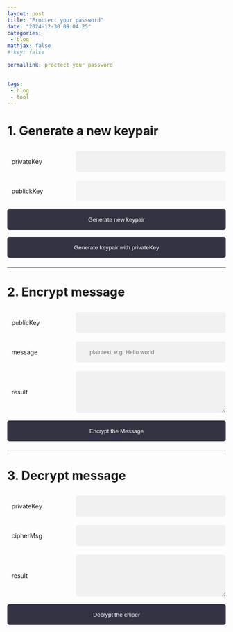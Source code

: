 ```yaml
---
layout: post
title: "Proctect your password"
date: "2024-12-30 09:04:25"
categories: 
 - blog 
mathjax: false 
# key: false 

permallink: proctect your password

 
tags:
 - blog
 - tool
---
```


# 1. Generate  a new keypair 

<style>
    input,textarea{
        margin: 10px auto ;
        padding: 10px;
        background-color: #f1f1f1;
        border-radius: 5px;
        border: none;
        
        margin-left: 10px;
        right: 0;
        width: auto;
        flex-grow: 1; /* default 0 */
    }
    input{
        padding: 1rem 2rem;
        min-height: 3rem
    }
    textarea{
        height: 6rem;
    }

    .row{
        display: flex;
        flex-direction: row;
        align-items: center;
    }

    input[type="button"]{
        background-color: #334;
        color: white;
        padding: 14px 20px;
        margin: 8px 0;
        border: none;
        cursor: pointer;
        width: 100%;
    }

    .row > text{
        margin: 10px;
        width: 8rem;
    }

    .xx{
        opacity: 0.5;
        background-color: #EEE;
    }
  
</style>

<div class="row">
    <text>privateKey</text> <input id="privateKey" type="text" value=""   />
</div>
<div class="row">
    <text>publickKey</text><input id="publickKey" class="xx" type="text" value=""  readonly/>
</div>





<input class="btn" type="button" id='genKeyPair' value="Generate new keypair" >   
<input class="btn" type="button" id='genKeyPair2' value="Generate keypair with privateKey" >   



--- 

# 2. Encrypt message

<div class="row">
    <text>publicKey</text> <input id="publicKey2" type="text" value=""   />
</div>

<div class="row">
    <text>message </text> <input id="plaintext" type="text" value=""  placeholder="plaintext, e.g. Hello world"  />
</div>

<div class="row">
    <text>result </text> <textarea id="result1" type="text" value=""   readonly=true> </textarea>
</div>

<input class="btn" type="button" id='encryptMsg' value="Encrypt the Message" >   


--- 
# 3. Decrypt message

<div class="row">
    <text>privateKey</text> <input id="privateKey2" type="text" value=""   />    
</div>

<div class="row">
    <text >cipherMsg</text> <input id="cipher" type="text"    />    
</div>

<div class="row">
    <text>result </text> <textarea id="result2" type="text" value=""   readonly=true> </textarea>
</div>
<input class="btn" type="button" id='decyptMsg' value="Decrypt the chiper" /> 


<script>   {% include_file js/ec.js %} </script>

<script  >
console.log('1')
    !async function (){

        document.getElementById('genKeyPair2').addEventListener('click', function(){
            genKeyPair2()
        })
        
        document.getElementById('genKeyPair').addEventListener('click', function(){
            let kp = genKeyPair();
        })

        document.getElementById('encryptMsg').addEventListener('click', async function(){
            let publicKey = document.getElementById('publicKey2').value
            let plaintext = document.getElementById('plaintext').value
            let enc = await encryptMsg(plaintext,publicKey)
            console.log('enc',enc)

            document.getElementById('result1').value = enc
        })

        document.getElementById('decyptMsg').addEventListener('click', async function(){
            let privateKey = document.getElementById('privateKey2').value
            let cipher = document.getElementById('cipher').value
            let dec = await decryptMsg(cipher,privateKey)
            console.log('dec',dec)
            document.getElementById('result2').value = dec
        })

        function Uint8ArrayToHex(arr){
            return Array.from(arr, byte => byte.toString(16).padStart(2, '0')).join('');
        }
        
        function base64(uint8Array) {
            const binaryString = Array.from(uint8Array, byte => String.fromCharCode(byte)).join('');
            return btoa(binaryString);
        }

        function base64ToUInt8Array(base64String) {
            const binaryString = atob(base64String);
            return Uint8Array.from(binaryString, char => char.charCodeAt(0));
        }

        function base64ToHex(base64String) {
            // Step 1: Decode Base64 to binary string
            const binaryString = atob(base64String);

            // Step 2: Convert binary string to hex
            const hexString = Array.from(binaryString)
                .map(char => char.charCodeAt(0).toString(16).padStart(2, '0'))
                .join('');
            
            return hexString;
        }
        const fromHexString = (hexString) => Uint8Array.from(hexString.match(/.{1,2}/g).map((byte) => parseInt(byte, 16)));

        const EC = elliptic.ec;
        var ec = new EC('secp256k1');
        function genKeyPair(){    
            var key = ec.genKeyPair();
            let privateKey = fromHexString(key.getPrivate('hex'))
            let publickKey = fromHexString(key.getPublic().encodeCompressed('hex'))
            let kp = {
                publickKey:base64(publickKey),
                privateKey:base64(privateKey)
            }

            document.getElementById('publickKey').value = kp.publickKey;
            document.getElementById('privateKey').value = kp.privateKey;

            return kp
        }

        





    
        /// return uint8array length 64
        function sha512(arr){
            return crypto.subtle.digest('SHA-512', arr).then(function(hash){
                let r = new Uint8Array(hash)
                return r
            });
        }
 

        async function encryptMsg(msg,pubKeyB64){
            let te = new TextEncoder
            let arrMsg = te.encode(msg)

            let pubKeyObj = ec.keyFromPublic(base64ToHex(pubKeyB64), 'hex') 
            let tmpKp = ec.genKeyPair()

            let iv = crypto.getRandomValues(new Uint8Array(16));
            let dx = tmpKp.derive(pubKeyObj.getPublic()).toString('hex')
            let dhArr = fromHexString(dx)


            // using crypto api to encrypt using aes cbc 128
            let dhdata =  (await sha512(dhArr))
            let key = dhdata.slice(0,32)
            let hmacKey = dhdata.slice(32,64)
  

            let keyObj = await crypto.subtle.importKey('raw', key, {name: 'AES-CBC',iv}, false, ['encrypt'])
            let encArr = new Uint8Array(await crypto.subtle.encrypt({name: 'AES-CBC', iv: iv}, keyObj, arrMsg));
            let hmacKeyObj = await crypto.subtle.importKey('raw', hmacKey, {name: 'HMAC', hash: {name: 'SHA-256'}}, false, ['sign'])

            let tmpPub = fromHexString(tmpKp.getPublic().encodeCompressed('hex'))

 
            let hmacArr = new Uint8Array(iv.length + tmpPub.length + encArr.length)

            hmacArr.set(iv)
            hmacArr.set(tmpPub,iv.length)
            hmacArr.set(encArr,iv.length + tmpPub.length)
            let mac = new Uint8Array(await crypto.subtle.sign('HMAC', hmacKeyObj, hmacArr))

            let head = fromHexString('0100100020002100')
        

            // result = head + iv + mac + tmpPub + encArr 
            let result = new Uint8Array(head.length + iv.length + mac.length + tmpPub.length + encArr.length)
            result.set(head)
            result.set(iv,head.length)
            result.set(mac,head.length + iv.length)
            result.set(tmpPub,head.length + iv.length + mac.length)
            result.set(encArr,head.length + iv.length + mac.length + tmpPub.length)
 
            return base64(result)
        }

        async function decryptMsg(cipher,privateKeyBase64) {
            let cipherArr = base64ToUInt8Array(cipher)
            let head = cipherArr.slice(0,8)
            let iv = cipherArr.slice(8,24)
            let mac = cipherArr.slice(24,56)
            let pubKey = cipherArr.slice(56,89)
            let encArr = cipherArr.slice(89)
 

            let pirKeyObj = ec.keyFromPrivate(base64ToHex(privateKeyBase64), 'hex') 
            let pubKeyObj = ec.keyFromPublic(base64ToHex(base64(pubKey)), 'hex')
            let dh = pirKeyObj.derive(pubKeyObj.getPublic())

            let dhXHex = dh.toString('hex');
            let dhArr = fromHexString(dhXHex)
            let dhdata =  (await sha512(dhArr))
            let key = dhdata.slice(0,32)
            let hmacKey = dhdata.slice(32,64)

            let keyObj = await crypto.subtle.importKey('raw', key, {name: 'AES-CBC',iv}, false, ['decrypt'])
            let hmacKeyObj = await crypto.subtle.importKey('raw', hmacKey, {name: 'HMAC', hash: {name: 'SHA-256'}}, false, ['sign'])


            let hmacArr = new Uint8Array(iv.length + pubKey.length + encArr.length)
            hmacArr.set(iv)
            hmacArr.set(pubKey,iv.length)
            hmacArr.set(encArr,iv.length + pubKey.length)
            let mac2 = new Uint8Array(await crypto.subtle.sign('HMAC', hmacKeyObj, hmacArr))
            if (mac2.toString() !== mac.toString()) {
                throw new Error('Bad MAC');
            }
            let decArr = new Uint8Array(await crypto.subtle.decrypt({name: 'AES-CBC', iv: iv}, keyObj, encArr));
            let td = new TextDecoder
            let decMsg = td.decode(decArr)

            
            return decMsg
            
        }


        function genKeyPair2(){

            
            try {
                document.getElementById('publickKey').value = '...'

                let kp = ec.keyFromPrivate(base64ToHex(document.getElementById('privateKey').value), 'hex') 

                let hex = kp.getPublic().encodeCompressed('hex');
                let b64 = base64(fromHexString(hex))
 
                setTimeout(() => {
                    try {
                        document.getElementById('publickKey').value = b64
                    } catch (error) {    
                    }
                }, 1000);
                
            } catch (error) {
                console.log('error',error)
                alert('Invalid privateKey')  
            }
           
        }


        let kp = genKeyPair();

        document.getElementById('publicKey2').value = kp.publickKey
        document.getElementById('privateKey2').value = kp.privateKey

        let plain = 'Hello World 🏊‍♀️ '
        document.getElementById('plaintext').value = plain
        document.getElementById('cipher').value = await encryptMsg(plain,kp.publickKey)
    }()
    
  
</script>






